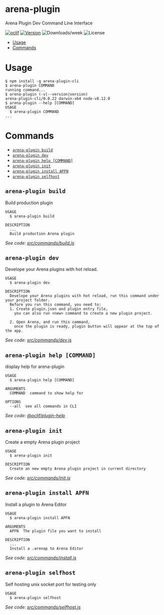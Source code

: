 arena-plugin
============

Arena Plugin Dev Command Line Interface

[![oclif](https://img.shields.io/badge/cli-oclif-brightgreen.svg)](https://oclif.io)
[![Version](https://img.shields.io/npm/v/arena-plugin-cli.svg)](https://npmjs.org/package/arena-plugin)
![Downloads/week](https://img.shields.io/npm/dw/arena-plugin-cli.svg)
![License](https://img.shields.io/npm/l/arena-plugin-cli.svg)

<!-- toc -->
* [Usage](#usage)
* [Commands](#commands)
<!-- tocstop -->
# Usage
<!-- usage -->
```sh-session
$ npm install -g arena-plugin-cli
$ arena-plugin COMMAND
running command...
$ arena-plugin (-v|--version|version)
arena-plugin-cli/0.0.22 darwin-x64 node-v8.12.0
$ arena-plugin --help [COMMAND]
USAGE
  $ arena-plugin COMMAND
...
```
<!-- usagestop -->
# Commands
<!-- commands -->
* [`arena-plugin build`](#arena-plugin-build)
* [`arena-plugin dev`](#arena-plugin-dev)
* [`arena-plugin help [COMMAND]`](#arena-plugin-help-command)
* [`arena-plugin init`](#arena-plugin-init)
* [`arena-plugin install APFN`](#arena-plugin-install-apfn)
* [`arena-plugin selfhost`](#arena-plugin-selfhost)

## `arena-plugin build`

Build production plugin

```
USAGE
  $ arena-plugin build

DESCRIPTION
  ...
  Build production Arena plugin
```

_See code: [src/commands/build.js](https://github.com/corpcode/arena-plugin/blob/v0.0.22/src/commands/build.js)_

## `arena-plugin dev`

Develope your Arena plugins with hot reload.

```
USAGE
  $ arena-plugin dev

DESCRIPTION
  Develope your Arena plugins with hot reload, run this command under your project folder.
  Before you run this command, you need to:
  1. Create plugin.json and plugin entry file,
  	you can also run <new> command to create a new plugin project.

  2. Open Arena, and run this command,
  	once the plugin is ready, plugin button will appear at the top of the app.
```

_See code: [src/commands/dev.js](https://github.com/corpcode/arena-plugin/blob/v0.0.22/src/commands/dev.js)_

## `arena-plugin help [COMMAND]`

display help for arena-plugin

```
USAGE
  $ arena-plugin help [COMMAND]

ARGUMENTS
  COMMAND  command to show help for

OPTIONS
  --all  see all commands in CLI
```

_See code: [@oclif/plugin-help](https://github.com/oclif/plugin-help/blob/v2.2.0/src/commands/help.ts)_

## `arena-plugin init`

Create a empty Arena plugin project

```
USAGE
  $ arena-plugin init

DESCRIPTION
  Create an new empty Arena plugin project in current directory
```

_See code: [src/commands/init.js](https://github.com/corpcode/arena-plugin/blob/v0.0.22/src/commands/init.js)_

## `arena-plugin install APFN`

Install a plugin to Arena Editor

```
USAGE
  $ arena-plugin install APFN

ARGUMENTS
  APFN  The plugin file you want to install

DESCRIPTION
  ...
  Install a .arenap to Arena Editor
```

_See code: [src/commands/install.js](https://github.com/corpcode/arena-plugin/blob/v0.0.22/src/commands/install.js)_

## `arena-plugin selfhost`

Self hosting unix socket port for testing only

```
USAGE
  $ arena-plugin selfhost
```

_See code: [src/commands/selfhost.js](https://github.com/corpcode/arena-plugin/blob/v0.0.22/src/commands/selfhost.js)_
<!-- commandsstop -->
